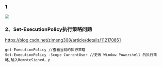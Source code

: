 ### 1

<img src="D:\code\NodeXiaogz\前端\img\新建文件夹\bug1.png" style="zoom:80%;" />	

### 2、Set-ExecutionPolicy执行策略问题

https://blog.csdn.net/zimeng303/article/details/112170851

```
get-ExecutionPolicy //查看当前的执行策略
Set-ExecutionPolicy -Scope CurrentUser //更改 Window Powershell 的执行策略,输入RemoteSigned，y
```

